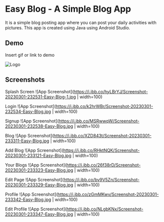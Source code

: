 
# Easy Blog - A Simple Blog App

It is a simple blog posting app where you can post your daily activities with pictures. This app is created using Java using Android Studio.


## Demo

Insert gif or link to demo


![Logo](https://i.ibb.co/JtkQyJj/logo.png)


## Screenshots
Splash Screen
![App Screenshot](https://i.ibb.co/hyLBrYJ/Screenshot-20230301-232531-Easy-Blog-1.jpg | width=100)

Login
![App Screenshot](https://i.ibb.co/k2hrWBr/Screenshot-20230301-232534-Easy-Blog.jpg | width=100)

Signup
![App Screenshot](https://i.ibb.co/MSRwwqW/Screenshot-20230301-232538-Easy-Blog.jpg | width=100)

Blog
![App Screenshot](https://i.ibb.co/XZD843t/Screenshot-20230301-233311-Easy-Blog.jpg | width=100)

Add Blog
![App Screenshot](https://i.ibb.co/RHktNQK/Screenshot-20230301-233121-Easy-Blog.jpg | width=100)

Your Blogs
![App Screenshot](https://i.ibb.co/26f38rD/Screenshot-20230301-233323-Easy-Blog.jpg | width=100)

Edit Page
![App Screenshot](https://i.ibb.co/bv9V5Zn/Screenshot-20230301-233329-Easy-Blog.jpg | width=100)

Profile
![App Screenshot](https://i.ibb.co/zGmMKwv/Screenshot-20230301-233342-Easy-Blog.jpg | width=100)

Edit Profile
![App Screenshot](https://i.ibb.co/NLgbKNx/Screenshot-20230301-233347-Easy-Blog.jpg | width=100)
